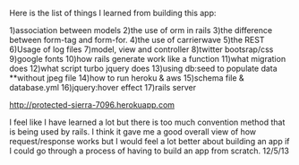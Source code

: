 Here is the list of things I learned from building this app:

1)association between models 
2)the use of orm in rails
3)the difference between form-tag and form-for.
4)the use of carrierwave
5)the REST 
6)Usage of log files
7)model, view and controller 
8)twitter bootsrap/css
9)google fonts
10)how rails generate work like a function
11)what migration does 
12)what script turbo jquery does 
13)using db:seed to populate data **without jpeg file
14)how to run heroku & aws
15)schema file & database.yml
16)jquery:hover effect
17)rails server 


http://protected-sierra-7096.herokuapp.com

I feel like I have learned a lot but there is too much convention method that is being used by rails. I think it gave me a good overall view of how request/response works but I would feel a lot better about building an app if I could go through a process of having to build an app from scratch. 12/5/13